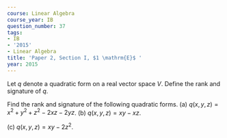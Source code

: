 ```yaml
---
course: Linear Algebra
course_year: IB
question_number: 37
tags:
- IB
- '2015'
- Linear Algebra
title: 'Paper 2, Section I, $1 \mathrm{E}$ '
year: 2015
---
```




Let $q$ denote a quadratic form on a real vector space $V$. Define the rank and signature of $q$.

Find the rank and signature of the following quadratic forms.
(a) $q(x, y, z)=x^{2}+y^{2}+z^{2}-2 x z-2 y z$.
(b) $q(x, y, z)=x y-x z$.

(c) $q(x, y, z)=x y-2 z^{2}$.